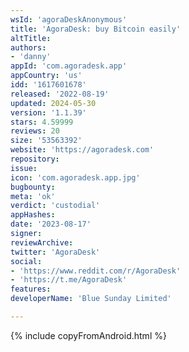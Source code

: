 ```yaml
---
wsId: 'agoraDeskAnonymous'
title: 'AgoraDesk: buy Bitcoin easily'
altTitle: 
authors:
- 'danny'
appId: 'com.agoradesk.app'
appCountry: 'us'
idd: '1617601678'
released: '2022-08-19'
updated: 2024-05-30
version: '1.1.39'
stars: 4.59999
reviews: 20
size: '53563392'
website: 'https://agoradesk.com'
repository: 
issue: 
icon: 'com.agoradesk.app.jpg'
bugbounty: 
meta: 'ok'
verdict: 'custodial'
appHashes: 
date: '2023-08-17'
signer: 
reviewArchive: 
twitter: 'AgoraDesk'
social:
- 'https://www.reddit.com/r/AgoraDesk'
- 'https://t.me/AgoraDesk'
features: 
developerName: 'Blue Sunday Limited'

---
```


{% include copyFromAndroid.html %}